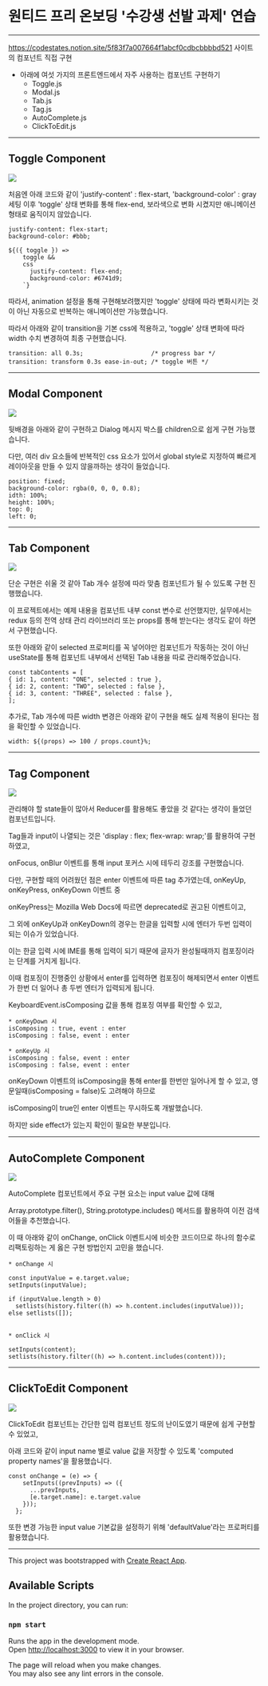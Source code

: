 # 원티드 프리 온보딩 '수강생 선발 과제' 연습

---

https://codestates.notion.site/5f83f7a007664f1abcf0cdbcbbbbd521 사이트의 컴포넌트 직접 구현

- 아래에 여섯 가지의 프론트엔드에서 자주 사용하는 컴포넌트 구현하기
  - Toggle.js
  - Modal.js
  - Tab.js
  - Tag.js
  - AutoComplete.js
  - ClickToEdit.js

---

## Toggle Component

<img src="./gif/Toggle.gif"></img>

처음엔 아래 코드와 같이 'justify-content' : flex-start, 'background-color' : gray 세팅
이후 'toggle' 상태 변화를 통해 flex-end, 보라색으로 변화 시켰지만 애니메이션 형태로 움직이지 않았습니다.

```
justify-content: flex-start;
background-color: #bbb;

${({ toggle }) =>
    toggle &&
    css`
      justify-content: flex-end;
      background-color: #6741d9;
    `}
```

따라서, animation 설정을 통해 구현해보려했지만 'toggle' 상태에 따라 변화시키는 것이 아닌 자동으로 반복하는 애니메이션만 가능했습니다.

따라서 아래와 같이 transition을 기본 css에 적용하고, 'toggle' 상태 변화에 따라 width 수치 변경하여 최종 구현했습니다.

```
transition: all 0.3s;                   /* progress bar */
transition: transform 0.3s ease-in-out; /* toggle 버튼 */
```

---

## Modal Component

<img src="./gif/Modal.gif"></img>

뒷배경을 아래와 같이 구현하고 Dialog 메시지 박스를 children으로 쉽게 구현 가능했습니다.

다만, 여러 div 요소들에 반복적인 css 요소가 있어서 global style로 지정하여 빠르게 레이아웃을 만들 수 있지 않을까하는 생각이 들었습니다.

```
position: fixed;
background-color: rgba(0, 0, 0, 0.8);
idth: 100%;
height: 100%;
top: 0;
left: 0;
```

---

## Tab Component

<img src="./gif/Tab.gif"></img>

단순 구현은 쉬울 것 같아 Tab 개수 설정에 따라 맞춤 컴포넌트가 될 수 있도록 구현 진행했습니다.

이 프로젝트에서는 예제 내용을 컴포넌트 내부 const 변수로 선언했지만, 실무에서는 redux 등의 전역 상태 관리 라이브러리 또는 props를 통해 받는다는 생각도 같이 하면서 구현했습니다.

또한 아래와 같이 selected 프로퍼티를 꼭 넣어야만 컴포넌트가 작동하는 것이 아닌 useState를 통해 컴포넌트 내부에서 선택된 Tab 내용을 따로 관리해주었습니다.

```
const tabContents = [
{ id: 1, content: "ONE", selected : true },
{ id: 2, content: "TWO", selected : false },
{ id: 3, content: "THREE", selected : false },
];
```

추가로, Tab 개수에 따른 width 변경은 아래와 같이 구현을 해도 실제 적용이 된다는 점을 확인할 수 있었습니다.

```
width: ${(props) => 100 / props.count}%;
```

---

## Tag Component

<img src="./gif/Tag.gif"></img>

관리해야 할 state들이 많아서 Reducer를 활용해도 좋았을 것 같다는 생각이 들었던 컴포넌트입니다.

Tag들과 input이 나열되는 것은 'display : flex; flex-wrap: wrap;'를 활용하여 구현하였고,

onFocus, onBlur 이벤트를 통해 input 포커스 시에 테두리 강조를 구현했습니다.

다만, 구현할 때의 어려웠던 점은 enter 이벤트에 따른 tag 추가였는데, onKeyUp, onKeyPress, onKeyDown 이벤트 중

onKeyPress는 Mozilla Web Docs에 따르면 deprecated로 권고된 이벤트이고,

그 외에 onKeyUp과 onKeyDown의 경우는 한글을 입력할 시에 엔터가 두번 입력이 되는 이슈가 있었습니다.

이는 한글 입력 시에 IME를 통해 입력이 되기 때문에 글자가 완성될때까지 컴포징이라는 단계를 거치게 됩니다.

이때 컴포징이 진행중인 상황에서 enter를 입력하면 컴포징이 해제되면서 enter 이벤트가 한번 더 일어나 총 두번 엔터가 입력되게 됩니다.

KeyboardEvent.isComposing 값을 통해 컴포징 여부를 확인할 수 있고,

```
* onKeyDown 시
isComposing : true, event : enter
isComposing : false, event : enter

* onKeyUp 시
isComposing : false, event : enter
isComposing : false, event : enter
```

onKeyDown 이벤트의 isComposing을 통해 enter를 한번만 일어나게 할 수 있고, 영문일때(isComposing = false)도 고려해야 하므로

isComposing이 true인 enter 이벤트는 무시하도록 개발했습니다.

하지만 side effect가 있는지 확인이 필요한 부분입니다.

---

## AutoComplete Component

<img src="./gif/AutoComplete.gif"></img>

AutoComplete 컴포넌트에서 주요 구현 요소는 input value 값에 대해

Array.prototype.filter(), String.prototype.includes() 메서드를 활용하여 이전 검색어들을 추천했습니다.

이 때 아래와 같이 onChange, onClick 이벤트시에 비슷한 코드이므로 하나의 함수로 리팩토링하는 게 옳은 구현 방법인지 고민을 했습니다.

```
* onChange 시

const inputValue = e.target.value;
setInputs(inputValue);

if (inputValue.length > 0)
  setlists(history.filter((h) => h.content.includes(inputValue)));
else setlists([]);


* onClick 시

setInputs(content);
setlists(history.filter((h) => h.content.includes(content)));

```

---

## ClickToEdit Component

<img src="./gif/ClickToEdit.gif"></img>

ClickToEdit 컴포넌트는 간단한 입력 컴포넌트 정도의 난이도였기 때문에 쉽게 구현할 수 있었고,

아래 코드와 같이 input name 별로 value 값을 저장할 수 있도록 'computed property names'을 활용했습니다.

```
const onChange = (e) => {
    setInputs((prevInputs) => ({
      ...prevInputs,
      [e.target.name]: e.target.value
    }));
  };
```

또한 변경 가능한 input value 기본값을 설정하기 위해 'defaultValue'라는 프로퍼티를 활용했습니다.

---

This project was bootstrapped with [Create React App](https://github.com/facebook/create-react-app).

## Available Scripts

In the project directory, you can run:

### `npm start`

Runs the app in the development mode.\
Open [http://localhost:3000](http://localhost:3000) to view it in your browser.

The page will reload when you make changes.\
You may also see any lint errors in the console.
